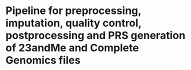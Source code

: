 # Pipeline for preprocessing, imputation, quality control, postprocessing and PRS generation of 23andMe and Complete Genomics files
